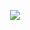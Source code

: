 
<p align="center">
 <!-- <b> Automated Artificial Intelligence</b>-->
</p>

<p align="center">
  <img src="https://nviser.com/Content/Stack/img/wallpaper/atom.png">
</p>
